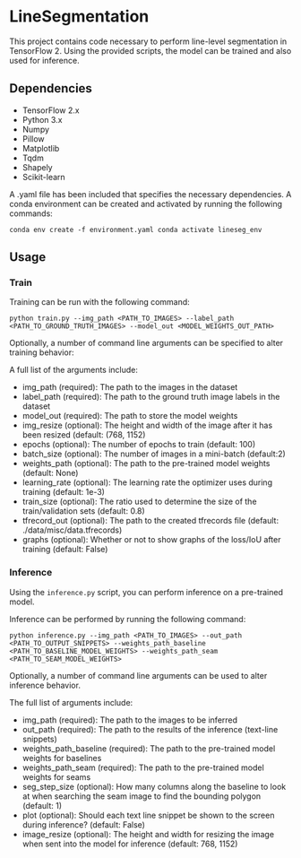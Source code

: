 # LineSegmentation

This project contains code necessary to perform line-level segmentation
in TensorFlow 2. Using the provided scripts, the model can be trained and
also used for inference.

## Dependencies
* TensorFlow 2.x
* Python 3.x
* Numpy
* Pillow
* Matplotlib
* Tqdm
* Shapely
* Scikit-learn

A .yaml file has been included that specifies the necessary dependencies. A
conda environment can be created and activated by running the following
commands:

`
conda env create -f environment.yaml
conda activate lineseg_env
`

## Usage

### Train

Training can be run with the following command:

`
python train.py --img_path <PATH_TO_IMAGES> --label_path <PATH_TO_GROUND_TRUTH_IMAGES> --model_out <MODEL_WEIGHTS_OUT_PATH>
`

Optionally, a number of command line arguments can be specified to alter training behavior:

A full list of the arguments include:

* img_path (required): The path to the images in the dataset
* label_path (required): The path to the ground truth image labels in the dataset
* model_out (required): The path to store the model weights
* img_resize (optional): The height and width of the image after it has been resized (default: (768, 1152)
* epochs (optional): The number of epochs to train (default: 100)
* batch_size (optional): The number of images in a mini-batch (default:2)
* weights_path (optional): The path to the pre-trained model weights (default: None)
* learning_rate (optional): The learning rate the optimizer uses during training (default: 1e-3)
* train_size (optional): The ratio used to determine the size of the train/validation sets (default: 0.8)
* tfrecord_out (optional): The path to the created tfrecords file (default: ./data/misc/data.tfrecords)
* graphs (optional): Whether or not to show graphs of the loss/IoU after training (default: False)


### Inference

Using the ```inference.py``` script, you can perform inference on a
pre-trained model.

Inference can be performed by running the following command:

`
python inference.py --img_path <PATH_TO_IMAGES> --out_path <PATH_TO_OUTPUT_SNIPPETS> --weights_path_baseline <PATH_TO_BASELINE_MODEL_WEIGHTS> --weights_path_seam <PATH_TO_SEAM_MODEL_WEIGHTS>
`

Optionally, a number of command line arguments can be used to alter inference behavior.

The full list of arguments include:

* img_path (required): The path to the images to be inferred
* out_path (required): The path to the results of the inference (text-line snippets)
* weights_path_baseline (required): The path to the pre-trained model weights for baselines
* weights_path_seam (required): The path to the pre-trained model weights for seams
* seg_step_size (optional): How many columns along the baseline to look at when searching the seam image to find
                            the bounding polygon (default: 1)
* plot (optional): Should each text line snippet be shown to the screen during inference? (default: False)
* image_resize (optional): The height and width for resizing the image when sent into the model for inference
                           (default: 768, 1152)
